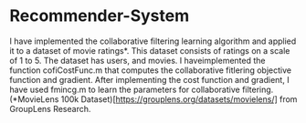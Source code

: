 # Recommender-System
I have implemented the collaborative filtering learning algorithm and applied it to a dataset of movie ratings*. This dataset consists of ratings on a scale of 1 to 5. The dataset has  users, and  movies. I haveimplemented the function cofiCostFunc.m that computes the collaborative fitlering objective function and gradient. After implementing the cost function and gradient, I have used fmincg.m to learn the parameters for collaborative filtering.
(*MovieLens 100k Dataset)[https://grouplens.org/datasets/movielens/] from GroupLens Research.
